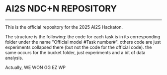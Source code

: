 # AI2S NDC+N REPOSITORY
---
This is the official repository for the 2025 AI2S Hackaton.

The structure is the following: 
the code for each task is in its corresponding folder under the name "Official model #Task number#". 
others code are just experiments collapsed there (but not the code for the official code).
the same occurs for the bucket folder, just experiments and a bit of data analysis.

Actually, WE WON GG EZ WP